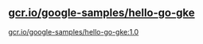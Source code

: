 
[gcr.io/google-samples/hello-go-gke](https://hub.docker.com/r/anjia0532/google-samples.hello-go-gke/tags/)
-----


[gcr.io/google-samples/hello-go-gke:1.0](https://hub.docker.com/r/anjia0532/google-samples.hello-go-gke/tags/)


